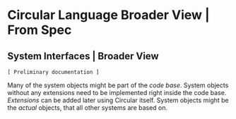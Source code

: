 ﻿Circular Language Broader View | From Spec
==========================================

System Interfaces | Broader View
--------------------------------

`[ Preliminary documentation ]`

Many of the system objects might be part of the *code base*. System objects without any extensions need to be implemented right inside the code base. *Extensions* can be added later using Circular itself. System objects might be the *actual* objects, that all other systems are based on.
